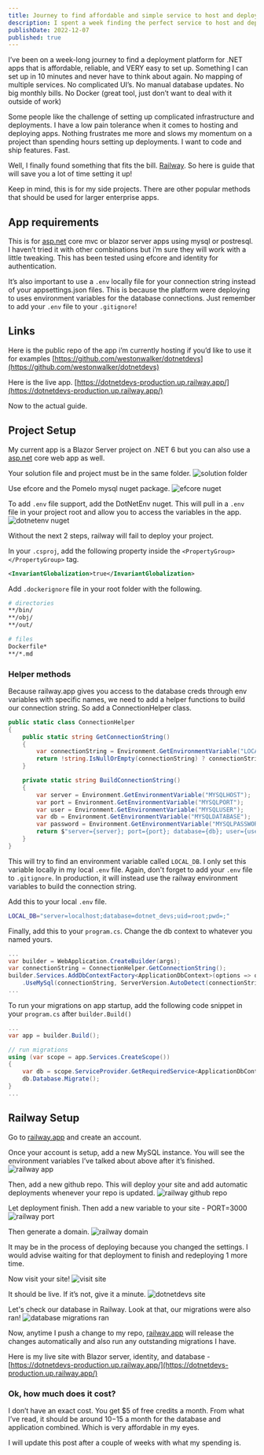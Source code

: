 ```yaml
---
title: Journey to find affordable and simple service to host and deploy my .NET Blazor app
description: I spent a week finding the perfect service to host and deploy my .NET apps. 
publishDate: 2022-12-07
published: true
---
```


I’ve been on a week-long journey to find a deployment platform for .NET apps that is affordable, reliable, and VERY easy to set up. Something I can set up in 10 minutes and never have to think about again. No mapping of multiple services. No complicated UI’s. No manual database updates. No big monthly bills. No Docker (great tool, just don’t want to deal with it outside of work)

Some people like the challenge of setting up complicated infrastructure and deployments. I have a low pain tolerance when it comes to hosting and deploying apps. Nothing frustrates me more and slows my momentum on a project than spending hours setting up deployments. I want to code and ship features. Fast.

Well, I finally found something that fits the bill. [Railway](https://railway.app/). So here is guide that will save you a lot of time setting it up!

Keep in mind, this is for my side projects. There are other popular methods that should be used for larger enterprise apps.

## App requirements

This is for [asp.net](http://asp.net) core mvc or blazor server apps using mysql or postresql. I haven’t tried it with other combinations but i’m sure they will work with a little tweaking. This has been tested using efcore and identity for authentication.

It’s also important to use a `.env` locally file for your connection string instead of your appsettings.json files. This is because the platform were deploying to uses environment variables for the database connections. Just remember to add your `.env` file to your `.gitignore`!

## Links

Here is the public repo of the app i’m currently hosting if you’d like to use it for examples
[https://github.com/westonwalker/dotnetdevs](https://github.com/westonwalker/dotnetdevs)

Here is the live app.
[https://dotnetdevs-production.up.railway.app/](https://dotnetdevs-production.up.railway.app/)

Now to the actual guide.

## Project Setup
My current app is a Blazor Server project on .NET 6 but you can also use a [asp.net](http://asp.net) core web app as well.

Your solution file and project must be in the same folder.
![solution folder](https://i.imgur.com/kX2cF9S.png)

Use efcore and the Pomelo mysql nuget package.
![efcore nuget](https://i.imgur.com/0aLfxvr.png)

To add `.env` file support, add the DotNetEnv nuget. This will pull in a `.env` file in your project root and allow you to access the variables in the app.
![dotnetenv nuget](https://i.imgur.com/BhdwvmE.png)


Without the next 2 steps, railway will fail to deploy your project.

In your `.csproj`, add the following property inside the `<PropertyGroup></PropertyGroup>` tag.
```xml
<InvariantGlobalization>true</InvariantGlobalization>
```
Add `.dockerignore` file in your root folder with the following.
```bash
# directories
**/bin/
**/obj/
**/out/

# files
Dockerfile*
**/*.md
```

### Helper methods
Because railway.app gives you access to the database creds through env variables with specific names, we need to add a helper functions to build our connection string. So add a ConnectionHelper class. 

```csharp
public static class ConnectionHelper
{
    public static string GetConnectionString()
    {
        var connectionString = Environment.GetEnvironmentVariable("LOCAL_DB");
        return !string.IsNullOrEmpty(connectionString) ? connectionString : BuildConnectionString();
    }

    private static string BuildConnectionString()
    {
        var server = Environment.GetEnvironmentVariable("MYSQLHOST");
        var port = Environment.GetEnvironmentVariable("MYSQLPORT");
        var user = Environment.GetEnvironmentVariable("MYSQLUSER");
        var db = Environment.GetEnvironmentVariable("MYSQLDATABASE");
        var password = Environment.GetEnvironmentVariable("MYSQLPASSWORD");
        return $"server={server}; port={port}; database={db}; user={user}; password={password}; Persist Security Info=False; Connect Timeout=300";
    }
}
```

This will try to find an environment variable called `LOCAL_DB`. I only set this variable locally in my local `.env` file. Again, don't forget to add your `.env` file to `.gitignore`. In production, it will instead use the railway environment variables to build the connection string.

Add this to your local `.env` file.
```bash
LOCAL_DB="server=localhost;database=dotnet_devs;uid=root;pwd=;"
```

Finally, add this to your `program.cs`. Change the db context to whatever you named yours.
```csharp
...
var builder = WebApplication.CreateBuilder(args);
var connectionString = ConnectionHelper.GetConnectionString();
builder.Services.AddDbContextFactory<ApplicationDbContext>(options => options
	.UseMySql(connectionString, ServerVersion.AutoDetect(connectionString)));
...
```
To run your migrations on app startup, add the following code snippet in your `program.cs` after `builder.Build()`
```csharp
...
var app = builder.Build();

// run migrations
using (var scope = app.Services.CreateScope())
{
	var db = scope.ServiceProvider.GetRequiredService<ApplicationDbContext>();
	db.Database.Migrate();
}
...
```

## Railway Setup
Go to [railway.app](http://railway.app) and create an account.

Once your account is setup, add a new MySQL instance. You will see the environment variables I’ve talked about above after it’s finished.
![railway app](https://i.imgur.com/HDGQLCe.png)

Then, add a new github repo. This will deploy your site and add automatic deployments whenever your repo is updated.
![railway github repo](https://i.imgur.com/X7ovtw1.png)

Let deployment finish. Then add a new variable to your site - PORT=3000
![railway port](https://i.imgur.com/rUOWBRp.png)

Then generate a domain.
![railway domain](https://i.imgur.com/vKx7fCG.png)

It may be in the process of deploying because you changed the settings. I would advise waiting for that deployment to finish and redeploying 1 more time.

Now visit your site!
![visit site](https://i.imgur.com/OGrVjF7.png)

It should be live. If it’s not, give it a minute.
![dotnetdevs site](https://i.imgur.com/aP6cEnt.png)

Let's check our database in Railway. Look at that, our migrations were also ran!
![database migrations ran](https://i.imgur.com/QgWLk7P.png)

Now, anytime I push a change to my repo, [railway.app](http://railway.app) will release the changes automatically and also run any outstanding migrations I have.

Here is my live site with Blazor server, identity, and database - [https://dotnetdevs-production.up.railway.app/](https://dotnetdevs-production.up.railway.app/)

### Ok, how much does it cost?

I don’t have an exact cost. You get $5 of free credits a month. From what I’ve read, it should be around $10-$15 a month for the database and application combined. Which is very affordable in my eyes.

I will update this post after a couple of weeks with what my spending is.